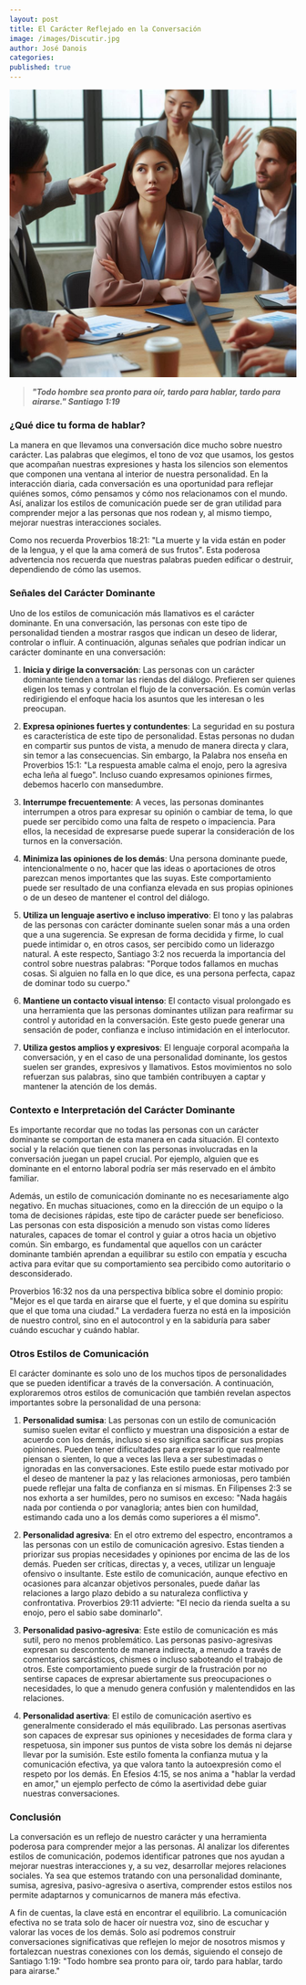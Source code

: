```yaml
---
layout: post
title: El Carácter Reflejado en la Conversación
image: /images/Discutir.jpg
author: José Danois
categories: 
published: true
---
```

![Discusión](/images/Discutir.jpg)
>***"Todo hombre sea pronto para oír, tardo para hablar, tardo para airarse." Santiago 1:19***

### ¿Qué dice tu forma de hablar? 

La manera en que llevamos una conversación dice mucho sobre nuestro carácter. Las palabras que elegimos, el tono de voz que usamos, los gestos que acompañan nuestras expresiones y hasta los silencios son elementos que componen una ventana al interior de nuestra personalidad. En la interacción diaria, cada conversación es una oportunidad para reflejar quiénes somos, cómo pensamos y cómo nos relacionamos con el mundo. Así, analizar los estilos de comunicación puede ser de gran utilidad para comprender mejor a las personas que nos rodean y, al mismo tiempo, mejorar nuestras interacciones sociales.

Como nos recuerda Proverbios 18:21: "La muerte y la vida están en poder de la lengua, y el que la ama comerá de sus frutos". Esta poderosa advertencia nos recuerda que nuestras palabras pueden edificar o destruir, dependiendo de cómo las usemos.

### Señales del Carácter Dominante

Uno de los estilos de comunicación más llamativos es el carácter dominante. En una conversación, las personas con este tipo de personalidad tienden a mostrar rasgos que indican un deseo de liderar, controlar o influir. A continuación, algunas señales que podrían indicar un carácter dominante en una conversación:

1.  **Inicia y dirige la conversación**: Las personas con un carácter dominante tienden a tomar las riendas del diálogo. Prefieren ser quienes eligen los temas y controlan el flujo de la conversación. Es común verlas redirigiendo el enfoque hacia los asuntos que les interesan o les preocupan.
    
2.  **Expresa opiniones fuertes y contundentes**: La seguridad en su postura es característica de este tipo de personalidad. Estas personas no dudan en compartir sus puntos de vista, a menudo de manera directa y clara, sin temor a las consecuencias. Sin embargo, la Palabra nos enseña en Proverbios 15:1: "La respuesta amable calma el enojo, pero la agresiva echa leña al fuego". Incluso cuando expresamos opiniones firmes, debemos hacerlo con mansedumbre.
    
3.  **Interrumpe frecuentemente**: A veces, las personas dominantes interrumpen a otros para expresar su opinión o cambiar de tema, lo que puede ser percibido como una falta de respeto o impaciencia. Para ellos, la necesidad de expresarse puede superar la consideración de los turnos en la conversación.
    
4.  **Minimiza las opiniones de los demás**: Una persona dominante puede, intencionalmente o no, hacer que las ideas o aportaciones de otros parezcan menos importantes que las suyas. Este comportamiento puede ser resultado de una confianza elevada en sus propias opiniones o de un deseo de mantener el control del diálogo.
    
5.  **Utiliza un lenguaje asertivo e incluso imperativo**: El tono y las palabras de las personas con carácter dominante suelen sonar más a una orden que a una sugerencia. Se expresan de forma decidida y firme, lo cual puede intimidar o, en otros casos, ser percibido como un liderazgo natural. A este respecto, Santiago 3:2 nos recuerda la importancia del control sobre nuestras palabras: "Porque todos fallamos en muchas cosas. Si alguien no falla en lo que dice, es una persona perfecta, capaz de dominar todo su cuerpo."
    
6.  **Mantiene un contacto visual intenso**: El contacto visual prolongado es una herramienta que las personas dominantes utilizan para reafirmar su control y autoridad en la conversación. Este gesto puede generar una sensación de poder, confianza e incluso intimidación en el interlocutor.
    
7.  **Utiliza gestos amplios y expresivos**: El lenguaje corporal acompaña la conversación, y en el caso de una personalidad dominante, los gestos suelen ser grandes, expresivos y llamativos. Estos movimientos no solo refuerzan sus palabras, sino que también contribuyen a captar y mantener la atención de los demás.
    

### Contexto e Interpretación del Carácter Dominante

Es importante recordar que no todas las personas con un carácter dominante se comportan de esta manera en cada situación. El contexto social y la relación que tienen con las personas involucradas en la conversación juegan un papel crucial. Por ejemplo, alguien que es dominante en el entorno laboral podría ser más reservado en el ámbito familiar.

Además, un estilo de comunicación dominante no es necesariamente algo negativo. En muchas situaciones, como en la dirección de un equipo o la toma de decisiones rápidas, este tipo de carácter puede ser beneficioso. Las personas con esta disposición a menudo son vistas como líderes naturales, capaces de tomar el control y guiar a otros hacia un objetivo común. Sin embargo, es fundamental que aquellos con un carácter dominante también aprendan a equilibrar su estilo con empatía y escucha activa para evitar que su comportamiento sea percibido como autoritario o desconsiderado.

Proverbios 16:32 nos da una perspectiva bíblica sobre el dominio propio: "Mejor es el que tarda en airarse que el fuerte, y el que domina su espíritu que el que toma una ciudad." La verdadera fuerza no está en la imposición de nuestro control, sino en el autocontrol y en la sabiduría para saber cuándo escuchar y cuándo hablar.

### Otros Estilos de Comunicación

El carácter dominante es solo uno de los muchos tipos de personalidades que se pueden identificar a través de la conversación. A continuación, exploraremos otros estilos de comunicación que también revelan aspectos importantes sobre la personalidad de una persona:

1.  **Personalidad sumisa**: Las personas con un estilo de comunicación sumiso suelen evitar el conflicto y muestran una disposición a estar de acuerdo con los demás, incluso si eso significa sacrificar sus propias opiniones. Pueden tener dificultades para expresar lo que realmente piensan o sienten, lo que a veces las lleva a ser subestimadas o ignoradas en las conversaciones. Este estilo puede estar motivado por el deseo de mantener la paz y las relaciones armoniosas, pero también puede reflejar una falta de confianza en sí mismas. En Filipenses 2:3 se nos exhorta a ser humildes, pero no sumisos en exceso: "Nada hagáis nada por contienda o por vanagloria; antes bien con humildad, estimando cada uno a los demás como superiores a él mismo".
    
2.  **Personalidad agresiva**: En el otro extremo del espectro, encontramos a las personas con un estilo de comunicación agresivo. Estas tienden a priorizar sus propias necesidades y opiniones por encima de las de los demás. Pueden ser críticas, directas y, a veces, utilizar un lenguaje ofensivo o insultante. Este estilo de comunicación, aunque efectivo en ocasiones para alcanzar objetivos personales, puede dañar las relaciones a largo plazo debido a su naturaleza conflictiva y confrontativa. Proverbios 29:11 advierte: "El necio da rienda suelta a su enojo, pero el sabio sabe dominarlo".
    
3.  **Personalidad pasivo-agresiva**: Este estilo de comunicación es más sutil, pero no menos problemático. Las personas pasivo-agresivas expresan su descontento de manera indirecta, a menudo a través de comentarios sarcásticos, chismes o incluso saboteando el trabajo de otros. Este comportamiento puede surgir de la frustración por no sentirse capaces de expresar abiertamente sus preocupaciones o necesidades, lo que a menudo genera confusión y malentendidos en las relaciones.
    
4.  **Personalidad asertiva**: El estilo de comunicación asertivo es generalmente considerado el más equilibrado. Las personas asertivas son capaces de expresar sus opiniones y necesidades de forma clara y respetuosa, sin imponer sus puntos de vista sobre los demás ni dejarse llevar por la sumisión. Este estilo fomenta la confianza mutua y la comunicación efectiva, ya que valora tanto la autoexpresión como el respeto por los demás. En Efesios 4:15, se nos anima a "hablar la verdad en amor," un ejemplo perfecto de cómo la asertividad debe guiar nuestras conversaciones.
    

### Conclusión

La conversación es un reflejo de nuestro carácter y una herramienta poderosa para comprender mejor a las personas. Al analizar los diferentes estilos de comunicación, podemos identificar patrones que nos ayudan a mejorar nuestras interacciones y, a su vez, desarrollar mejores relaciones sociales. Ya sea que estemos tratando con una personalidad dominante, sumisa, agresiva, pasivo-agresiva o asertiva, comprender estos estilos nos permite adaptarnos y comunicarnos de manera más efectiva.

A fin de cuentas, la clave está en encontrar el equilibrio. La comunicación efectiva no se trata solo de hacer oír nuestra voz, sino de escuchar y valorar las voces de los demás. Solo así podremos construir conversaciones significativas que reflejen lo mejor de nosotros mismos y fortalezcan nuestras conexiones con los demás, siguiendo el consejo de Santiago 1:19: "Todo hombre sea pronto para oír, tardo para hablar, tardo para airarse." 
